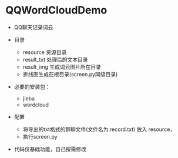 # QQWordCloudDemo
- QQ聊天记录词云

- 目录
	- resource 资源目录
	- result_txt 处理后的文本目录
	- result_img 生成词云图片所在目录
	- 折线图生成在根目录(screen.py同级目录)
	
- 必要的安装包：
	- jieba
	- wordcloud

- 配置
	- 将导出的txt格式的群聊文件(文件名为:record.txt) 放入 resource，
	- 执行screen.py
	
- 代码仅基础功能，自己按需修改

